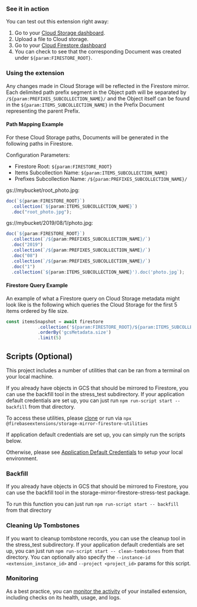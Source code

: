 ### See it in action

You can test out this extension right away:

1. Go to your [Cloud Storage dashboard](https://console.firebase.google.com/u/0/project/${param:PROJECT_ID}/storage).
2. Upload a file to Cloud storage.
3. Go to your [Cloud Firestore dashboard](https://console.firebase.google.com/project/${param:PROJECT_ID}/database/firestore/data)
4. You can check to see that the corresponding Document was created under `${param:FIRESTORE_ROOT}`.

### Using the extension

Any changes made in Cloud Storage will be reflected in the Firestore mirror. Each delimited path prefix segment in the Object path
will be separated by `/${param:PREFIXES_SUBCOLLECTION_NAME}/` and the Object itself can be found in
the `${param:ITEMS_SUBCOLLECTION_NAME}` in the Prefix Document representing the parent Prefix.

#### Path Mapping Example

For these Cloud Storage paths, Documents will be generated in the following paths in Firestore.

Configuration Parameters:
- Firestore Root: `${param:FIRESTORE_ROOT}`
- Items Subcollection Name: `${param:ITEMS_SUBCOLLECTION_NAME}`
- Prefixes Subcollection Name: `/${param:PREFIXES_SUBCOLLECTION_NAME}/`

gs://mybucket/root_photo.jpg:

```JavaScript
doc(`${param:FIRESTORE_ROOT}`)
  .collection(`${param:ITEMS_SUBCOLLECTION_NAME}`)
  .doc("root_photo.jpg");
```

gs://mybucket/2019/08/1/photo.jpg:

```JavaScript
doc(`${param:FIRESTORE_ROOT}`)
  .collection(`/${param:PREFIXES_SUBCOLLECTION_NAME}/`)
  .doc("2019")
  .collection(`/${param:PREFIXES_SUBCOLLECTION_NAME}/`)
  .doc("08")
  .collection(`/${param:PREFIXES_SUBCOLLECTION_NAME}/`)
  .doc("1")
  .collection(`${param:ITEMS_SUBCOLLECTION_NAME}').doc('photo.jpg`);
```

#### Firestore Query Example

An example of what a Firestore query on Cloud Storage metadata might look like is the following which queries the
Cloud Storage for the first 5 items ordered by file size.

```JavaScript
const itemsSnapshot = await firestore
            .collection('${param:FIRESTORE_ROOT}/${param:ITEMS_SUBCOLLECTION_NAME}')
            .orderBy('gcsMetadata.size')
            .limit(5)
```

## Scripts (Optional)

This project includes a number of utilities that can be ran from a terminal on your local machine.

If you already have objects in GCS that should be mirrored to Firestore, you can use the backfill tool in the stress_test subdirectory. If your application default credentials are set up, you can just run `npm run-script start -- backfill` from that directory.

To access these utilities, please [clone](https://www.npmjs.com/org/firebaseextensions) or run via `npx @firebaseextensions/storage-mirror-firestore-utilities`

If application default credentials are set up, you can simply run the scripts below.

Otherwise, please see [Application Default Credentials](https://cloud.google.com/docs/authentication/production) to setup your local environment.

### Backfill

If you already have objects in GCS that should be mirrored to Firestore, you can use the backfill tool in the storage-mirror-firestore-stress-test package.

To run this function you can just run `npm run-script start -- backfill` from that directory

### Cleaning Up Tombstones

If you want to cleanup tombstone records, you can use the cleanup tool in the stress_test subdirectory. If your application default credentials are set up, you can just run `npm run-script start -- clean-tombstones` from that directory. You can optionally also specify the
`--instance-id <extension_instance_id>` and `--project <project_id>` params for this script.

### Monitoring

As a best practice, you can [monitor the activity](https://firebase.google.com/docs/extensions/manage-installed-extensions#monitor) of your installed extension, including checks on its health, usage, and logs.
